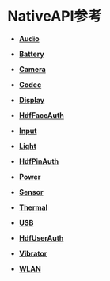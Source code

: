 # NativeAPI参考



- **[Audio](_audio.md)**

- **[Battery](battery.md)**

- **[Camera](_camera.md)**

- **[Codec](_codec.md)**

- **[Display](_display.md)**

- **[HdfFaceAuth](_hdf_face_auth.md)**

- **[Input](_input.md)**

- **[Light](_light.md)**

- **[HdfPinAuth](_hdf_pin_auth.md)**

- **[Power](power.md)**

- **[Sensor](_sensor.md)**

- **[Thermal](thermal.md)**

- **[USB](_u_s_b.md)**

- **[HdfUserAuth](_hdf_user_auth.md)**

- **[Vibrator](_vibrator.md)**

- **[WLAN](_w_l_a_n.md)**
